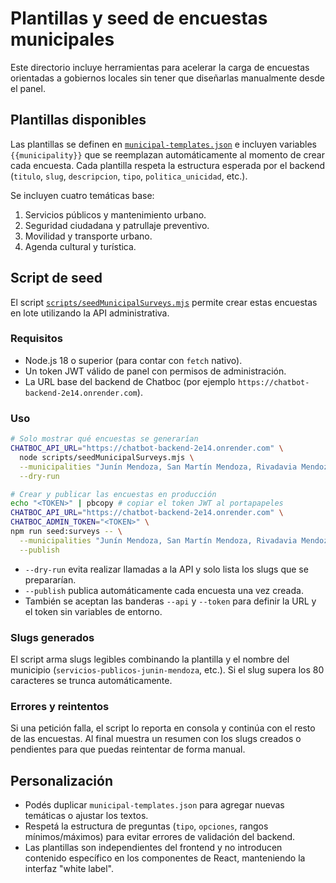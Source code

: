 # Plantillas y seed de encuestas municipales

Este directorio incluye herramientas para acelerar la carga de encuestas orientadas a gobiernos locales sin tener que diseñarlas manualmente desde el panel.

## Plantillas disponibles

Las plantillas se definen en [`municipal-templates.json`](./municipal-templates.json) e incluyen variables `{{municipality}}` que se reemplazan automáticamente al momento de crear cada encuesta. Cada plantilla respeta la estructura esperada por el backend (`titulo`, `slug`, `descripcion`, `tipo`, `politica_unicidad`, etc.).

Se incluyen cuatro temáticas base:

1. Servicios públicos y mantenimiento urbano.
2. Seguridad ciudadana y patrullaje preventivo.
3. Movilidad y transporte urbano.
4. Agenda cultural y turística.

## Script de seed

El script [`scripts/seedMunicipalSurveys.mjs`](../../scripts/seedMunicipalSurveys.mjs) permite crear estas encuestas en lote utilizando la API administrativa.

### Requisitos

- Node.js 18 o superior (para contar con `fetch` nativo).
- Un token JWT válido de panel con permisos de administración.
- La URL base del backend de Chatboc (por ejemplo `https://chatbot-backend-2e14.onrender.com`).

### Uso

```bash
# Solo mostrar qué encuestas se generarían
CHATBOC_API_URL="https://chatbot-backend-2e14.onrender.com" \
  node scripts/seedMunicipalSurveys.mjs \
  --municipalities "Junín Mendoza, San Martín Mendoza, Rivadavia Mendoza" \
  --dry-run

# Crear y publicar las encuestas en producción
echo "<TOKEN>" | pbcopy # copiar el token JWT al portapapeles
CHATBOC_API_URL="https://chatbot-backend-2e14.onrender.com" \
CHATBOC_ADMIN_TOKEN="<TOKEN>" \
npm run seed:surveys -- \
  --municipalities "Junín Mendoza, San Martín Mendoza, Rivadavia Mendoza" \
  --publish
```

- `--dry-run` evita realizar llamadas a la API y solo lista los slugs que se prepararían.
- `--publish` publica automáticamente cada encuesta una vez creada.
- También se aceptan las banderas `--api` y `--token` para definir la URL y el token sin variables de entorno.

### Slugs generados

El script arma slugs legibles combinando la plantilla y el nombre del municipio (`servicios-publicos-junin-mendoza`, etc.). Si el slug supera los 80 caracteres se trunca automáticamente.

### Errores y reintentos

Si una petición falla, el script lo reporta en consola y continúa con el resto de las encuestas. Al final muestra un resumen con los slugs creados o pendientes para que puedas reintentar de forma manual.

## Personalización

- Podés duplicar `municipal-templates.json` para agregar nuevas temáticas o ajustar los textos.
- Respetá la estructura de preguntas (`tipo`, `opciones`, rangos mínimos/máximos) para evitar errores de validación del backend.
- Las plantillas son independientes del frontend y no introducen contenido específico en los componentes de React, manteniendo la interfaz "white label".
